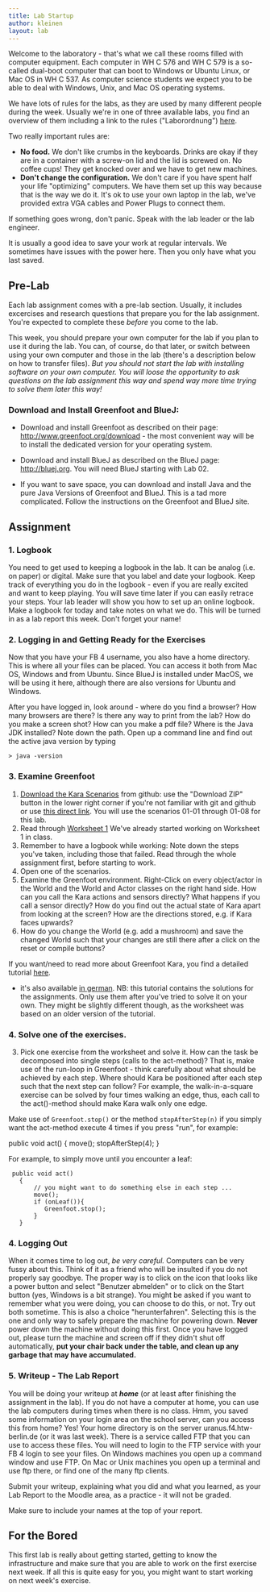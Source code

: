 ```yaml
---
title: Lab Startup
author: kleinen
layout: lab
---
```



Welcome to the laboratory - that's what we call these rooms filled with computer equipment. Each computer in WH C 576 and WH C 579 is a so-called dual-boot computer that can boot to Windows or Ubuntu Linux, or Mac OS in WH C 537. As computer science students we expect you to be able to deal with Windows, Unix, and Mac OS operating systems.

We have lots of rules for the labs, as they are used by many different people during the week. Usually we're in one of three available labs, you find an overview of them including a link to the rules ("Laborordnung") [here](http://imi-bachelor.htw-berlin.de/studium/labore/).

Two really important rules are:

- **No food.** We don't like crumbs in the keyboards. Drinks are okay if they are in a container with a screw-on lid and the lid is screwed on. No coffee cups! They get knocked over and we have to get new machines.
- **Don't change the configuration.** We don't care if you have spent half your life "optimizing" computers. We have them set up this way because that is the way we do it. It's ok to use your own laptop in the lab, we've provided extra VGA cables and Power Plugs to connect them.

If something goes wrong, don't panic. Speak with the lab leader or the lab engineer.

It is usually a good idea to save your work at regular intervals. We sometimes have issues with the power here. Then you only have what you last saved.

## Pre-Lab

Each lab assignment comes with a pre-lab section. Usually, it includes excercises and research questions that prepare you for the lab assignment.
You're expected to complete these *before* you come to the lab.

This week, you should prepare your own computer for the lab if you plan to use it during the lab. You can, of course, do that later, or switch between using your own computer and those in the lab (there's a description below on how to transfer files). *But you should not start the lab with installing software on your own computer. You will loose the opportunity to ask questions on the lab assignment this way and spend way more time trying to solve them later this way!*

### Download and Install Greenfoot and BlueJ:

* Download and install Greenfoot as described on their page: http://www.greenfoot.org/download - the most convenient way will be to install the dedicated version for your operating system.

* Download and install BlueJ as described on the BlueJ page: http://bluej.org. You will need BlueJ starting with Lab 02.

* If you want to save space, you can download and install Java and the pure Java Versions of Greenfoot and BlueJ. This is a tad more complicated. Follow the instructions on the Greenfoot and BlueJ site. 

## Assignment

### 1. Logbook

You need to get used to keeping a logbook in the lab. It can be analog (i.e. on paper) or digital. Make sure that you label and date your logbook. Keep track of everything you do in the logbook - even if you are really excited and want to keep playing. You will save time later if you can easily retrace your steps. Your lab leader will show you how to set up an online logbook. Make a logbook for today and take notes on what we do. This will be turned in as a lab report this week. Don't forget your name!

### 2. Logging in and Getting Ready for the Exercises

Now that you have your FB 4 username, you also have a home directory. This is where all your files can be placed. You can access it both from Mac OS, Windows and from Ubuntu. Since BlueJ is installed under MacOS, we will be using it here, although there are also versions for Ubuntu and Windows.

After you have logged in, look around - where do you find a browser? How many browsers are there? Is there any way to print from the lab? How do you make a screen shot? How can you make a pdf file? Where is the Java JDK installed? Note down the path. Open up a command line and find out the active java version by typing

    > java -version

### 3. Examine Greenfoot 

1.   [Download the Kara Scenarios][1] from github: use the "Download ZIP" button in the lower right corner if you're not familiar with git and github or use [this direct link](https://github.com/htw-imi-info1/kara/archive/ws2016.zip). You will use the scenarios 01-01 through 01-08 for this lab.
2.   Read through [Worksheet 1](../material/info1-02-worksheet-kara1.pdf)
We've already started working on Worksheet 1 in class. 
3. Remember to have a logbook while working:
Note down the steps you've taken, including those that failed. Read through the whole assignment first, before starting to work.
0. Open one of the scenarios.
1. Examine the Greenfoot environment. Right-Click on every object/actor in the World and the World and Actor
   classes on the right hand side. How can you call the Kara actions and sensors directly? What happens if you
   call a sensor directly? How do you find out the actual state of Kara apart from looking at the screen?
   How are the directions stored, e.g. if Kara faces upwards?
2. How do you change the World (e.g. add a mushroom) and save the changed World such that your changes are still there after a click
    on the reset or compile buttons?

If you want/need to read more about Greenfoot Kara, you find a detailed tutorial [here](http://code.makery.ch/library/greenfoot-kara/).
- it's also available [in german](http://code.makery.ch/library/greenfoot-kara/de/). NB: this tutorial contains the solutions for the
assignments. Only use them after you've tried to solve it on your own. They might be slightly different though, as the worksheet was based on
an older version of the tutorial.


### 4. Solve one of the exercises.

3. Pick one exercise from the worksheet and solve it.
   How can the task be decomposed into single steps (calls to the act-method)?
   That is, make use of the run-loop in Greenfoot -
   think carefully about what should be achieved by each step.
        Where should Kara be positioned after each step such that the next step can follow?
   For example, the walk-in-a-square exercise can be solved
   by four times walking an edge, thus, each call to the act()-method should make Kara walk only one edge.

Make use of ```Greenfoot.stop()``` or the method ```stopAfterStep(n)``` if you simply
   want the act-method execute 4 times if you press "run", for example:

   public void act()
       {
           move();
           stopAfterStep(4);
       }

For example, to simply move until you encounter a leaf:

     public void act()
       {
           // you might want to do something else in each step ...
           move();
           if (onLeaf()){
              Greenfoot.stop();
           }
       }



### 4. Logging Out

When it comes time to log out, _be very careful._ Computers can be very fussy about this.
Think of it as a friend who will be insulted if you do not properly say goodbye.
The proper way is to click on the icon that looks like a power button and select "Benutzer
abmelden" or to click on the Start button (yes, Windows is a bit strange). You might be asked if you want to remember what you were doing, you can choose to do this, or not. Try out both sometime. This is also a choice "herunterfahren". Selecting this is the one and only way to safely prepare the machine for powering down.
**Never** power down the machine without doing this first. Once you have logged out, please turn the machine and screen off if they didn't shut off automatically, **put your chair back under the table, and clean up any garbage that may have accumulated.**


### 5. Writeup - The Lab Report

You will be doing your writeup at ***home*** (or at least after finishing the assignment in the lab). If you do not have a computer at home, you can use the lab computers during times when there is no class. Hmm, you saved some information on your login area on the school server, can you access this from home? Yes! Your home directory is on the server uranus.f4.htw-berlin.de (or it was last week). There is a service called FTP that you can use to access these files. You will need to login to the FTP service with your FB 4 login to see your files. On Windows machines you open up a command window and use FTP. On Mac or Unix machines you open up a terminal and use ftp there, or find one of the many ftp clients. 


Submit your writeup, explaining what you did and what you learned, as your Lab Report to the Moodle area, as a practice - it will not be graded.

Make sure to include your names at the top of your report.

## For the Bored

This first lab is really about getting started, getting to know the infrastructure and make sure that you are able to work on the first exercise next week. If all this is quite easy for you, you might want to start working on next week's exercise.

 [1]: https://github.com/htw-imi-info1/kara

